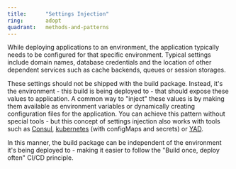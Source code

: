 ```yaml
---
title:      "Settings Injection"
ring:       adopt
quadrant:   methods-and-patterns
---
```


While deploying applications to an environment, the application typically needs to be configured for that specific environment. Typical settings include domain names, database credentials and the location of other dependent services such as cache backends, queues or session storages.

These settings should not be shipped with the build package. Instead, it's the environment - this build is being deployed to - that should expose these values to application. A common way to "inject" these values is by making them available as environment variables or dynamically creating configuration files for the application. You can achieve this pattern without special tools - but this concept of settings injection also works with tools such as [Consul](/tools/consul/), [kubernetes](/platforms-and-aoe-services/kubernetes/) (with configMaps and secrets) or [YAD](https://github.com/AOEpeople/YAD).

In this manner, the build package can be independent of the environment it's being deployed to - making it easier to follow the "Build once, deploy often" CI/CD principle.
